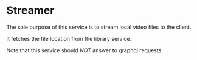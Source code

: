 # Streamer

The sole purpose of this service is to stream local video files to the client.

It fetches the file location from the library service.

Note that this service should _NOT_ answer to graphql requests
